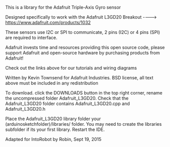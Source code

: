 This is a library for the Adafruit Triple-Axis Gyro sensor

Designed specifically to work with the Adafruit L3GD20 Breakout
  ----> https://www.adafruit.com/products/1032

These sensors use I2C or SPI to communicate, 2 pins (I2C) or 4 pins (SPI)
are required to interface.

Adafruit invests time and resources providing this open source code,
please support Adafruit and open-source hardware by purchasing
products from Adafruit!

Check out the links above for our tutorials and wiring diagrams

Written by Kevin Townsend for Adafruit Industries.
BSD license, all text above must be included in any redistribution

To download. click the DOWNLOADS button in the top right corner, rename the uncompressed folder Adafruit_L3GD20. Check that the Adafruit_L3GD20 folder contains Adafruit_L3GD20.cpp and Adafruit_L3GD20.h

Place the Adafruit_L3GD20 library folder your (arduinosketchfolder)/libraries/ folder. You may need to create the libraries subfolder if its your first library. Restart the IDE.

Adapted for IntoRobot by Robin, Sept 19, 2015